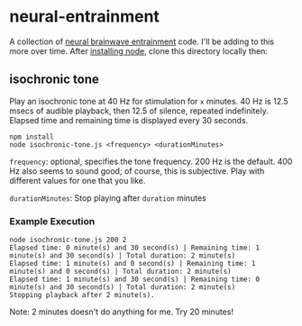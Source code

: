 # neural-entrainment

A collection of [neural brainwave entrainment](https://en.wikipedia.org/wiki/Brainwave_entrainment) code. I'll be adding to this more over time. After [installing node](https://nodejs.org/en/learn/getting-started/how-to-install-nodejs), clone this directory locally then:


## isochronic tone

Play an isochronic tone at 40 Hz for stimulation for `x` minutes. 40 Hz is 12.5 msecs of audible playback, then 12.5 of silence, repeated indefinitely. Elapsed time and remaining time is displayed every 30 seconds.

```
npm install
node isochronic-tone.js <frequency> <durationMinutes>
```

`frequency`: optional, specifies the tone frequency. 200 Hz is the default. 400 Hz also seems to sound good; of course, this is subjective. Play with different values for one that you like.

`durationMinutes`: Stop playing after `duration` minutes

### Example Execution

```
node isochronic-tone.js 200 2
Elapsed time: 0 minute(s) and 30 second(s) | Remaining time: 1 minute(s) and 30 second(s) | Total duration: 2 minute(s)
Elapsed time: 1 minute(s) and 0 second(s) | Remaining time: 1 minute(s) and 0 second(s) | Total duration: 2 minute(s)
Elapsed time: 1 minute(s) and 30 second(s) | Remaining time: 0 minute(s) and 30 second(s) | Total duration: 2 minute(s)
Stopping playback after 2 minute(s).
```

Note: 2 minutes doesn't do anything for me. Try 20 minutes!
